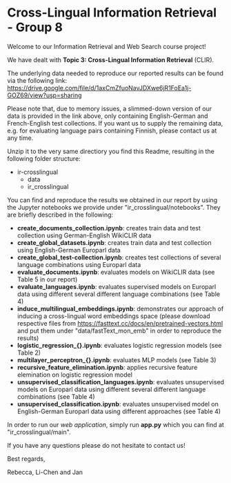 # Cross-Lingual Information Retrieval - Group 8
Welcome to our Information Retrieval and Web Search course project!

We have dealt with **Topic 3: Cross-Lingual Information Retrieval** (CLIR).

The underlying data needed to reproduce our reported results can be found via the following link: https://drive.google.com/file/d/1axCmZfuoNavJDXwe6jR1FoEa1j-GOZ69/view?usp=sharing

Please note that, due to memory issues, a slimmed-down version of our data is provided in the link above, only containing English-German and French-English test collections. If you want us to supply the remaining data, e.g. for evaluating language pairs containing Finnish, please contact us at any time.

Unzip it to the very same directiory you find this Readme, resulting in the following folder structure:
* ir-crosslingual
  * data
  * ir_crosslingual

You can find and reproduce the results we obtained in our report by using the Jupyter notebooks we provide under "ir_crosslingual/notebooks". They are briefly described in the following:
* **create_documents_collection.ipynb**: creates train data and test collection using German-English WikiCLIR data
* **create_global_datasets.ipynb**: creates train data and test collection using English-German Europarl data
* **create_global_test-collection.ipynb**: creates test collections of several language combinations using Europarl data
* **evaluate_documents.ipynb**: evaluates models on WikiCLIR data (see Table 5 in our report)
* **evaluate_languages.ipynb**: evaluates supervised models on Europarl data using different several different language combinations (see Table 4)
* **induce_multilingual_embeddings.ipynb**: demonstrates our approach of inducing a cross-lingual word embeddings space (please download respective files from https://fasttext.cc/docs/en/pretrained-vectors.html and put them under "data/fastText_mon_emb" in order to reproduce the results)
* **logistic_regression_{}.ipynb**: evaluates logistic regression models (see Table 2)
* **multilayer_perceptron_{}.ipynb**: evaluates MLP models (see Table 3)
* **recursive_feature_elimination.ipynb**: applies recursive feature elemination on logistic regression model
* **unsupervised_classification_languages.ipynb**: evaluates unsupervised models on Europarl data using different several different language combinations (see Table 4)
* **unsupervised_classification.ipynb**: evaluates unsupervised model on English-German Europarl data using different approaches (see Table 4)

In order to run our _web application_, simply run **app.py** which you can find at "ir_crosslingual/main".

If you have any questions please do not hesitate to contact us!


Best regards,

Rebecca, Li-Chen and Jan
